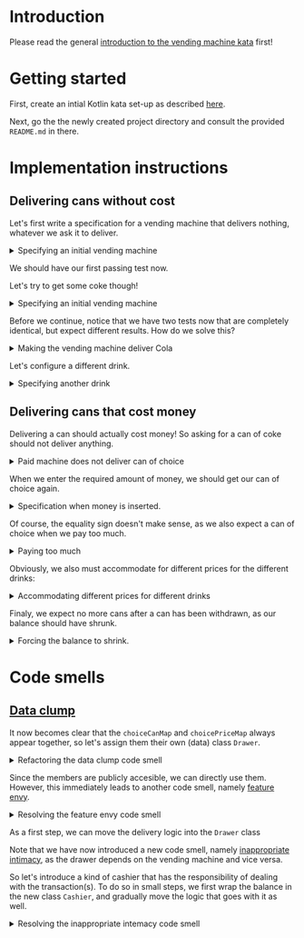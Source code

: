 # Introduction

Please read the general [introduction to the vending machine kata](../README.md) first!

# Getting started

First, create an intial Kotlin kata set-up as described [here](https://github.com/zhendrikse/tdd/tree/master/cookiecutter).

Next, go the the newly created project directory and consult
the provided ``README.md`` in there.

# Implementation instructions

## Delivering cans without cost

Let's first write a specification for a vending machine that delivers
nothing, whatever we ask it to deliver.

<details>
  <summary>Specifying an initial vending machine</summary>

```kotlin
  @Test
  fun aNewVendingMachineDeliversNothingWhenColaIsChosen() {
      val vendingMachine = VendingMachine()
      assertEquals(vendingMachine.deliver(Choice.COLA), Can.NOTHING)
  }
```

Obviously, this fails miserably, as the both the deliver method and the
enumerations are not defined. So let's introduce them both in the 
production code.

<details>
  <summary>Faking and cheating to get the test green</summary>

```kotlin
class VendingMachine {
  fun deliver(choice: Choice): Can = Can.NOTHING
}
```

and creating enumerations for the cans

```kotlin
enum class Can(private val description: String) {
  NOTHING("No can")
}
```

and choices:

```kotlin
enum class Choice(private val description: String) {
  COLA("Cola choice")
}
```

</details>
</details>


We should have our first passing test now.

Let's try to get some coke though!


<details>
  <summary>Specifying an initial vending machine</summary>

```kotlin
  @Test
  fun aNewVendingMachineDeliversCokeWhenColaIsChosen() {
      val vendingMachine = VendingMachine()
      assertEquals(vendingMachine.deliver(Choice.COLA), Can.COKE)
  }
```
</details>

Before we continue, notice that we have two tests now that are 
completely identical, but expect different results. How do we solve this?

<details>
  <summary>Making the vending machine deliver Cola</summary>
  
We solve this by configuring the vending machine with a choice, so
that we can expect a different outcome.

```kotlin
  @Test
  fun aNewVendingMachineDeliversCokeWhenColaIsChosen() {
      val vendingMachine = VendingMachine()
      vendingMachine.configure(Choice.COLA, Can.COKE)
      assertEquals(vendingMachine.deliver(Choice.COLA), Can.COKE)
  }
```

Now the vending machine must be extended just a little bit.

<details>
  <summary>Making the test pass</summary>

```kotlin
class VendingMachine(private var canOfChoice: Can = Can.NOTHING) {
  fun deliver(choice: Choice): Can = canOfChoice

  fun configure(choice: Choice, can: Can): Unit {
    canOfChoice = can
  }
}
```

Next, identify the duplicate code (hint: in the spec/test file), and
eliminate it using the ``beforeEach()``

```kotlin
class VendingMachineTest() {
  private var vendingMachine: VendingMachine = VendingMachine()
  
  @BeforeEach
  internal fun initVendingMachine() {
      vendingMachine = VendingMachine()
  }
```
</details>
</details>


Let's configure a different drink.

<details>
  <summary>Specifying another drink</summary>
  
```kotlin
  @Test
  fun aNewVendingMachineDeliversFantaWhenFizzyOrangeIsChosen() {
      vendingMachine.configure(Choice.FIZZY_ORANGE, Can.FANTA)
      assertEquals(vendingMachine.deliver(Choice.FIZZY_ORANGE), Can.FANTA)
  }
```

After extending the choice and can types, we can notice that this test
already passes! That is cause by the fact we always deliver the most
recently configured choice. So by extending the configuration in our
test, the test will fail and will force us to generalize the production 
code.

```java
  @Test
  fun aNewVendingMachineDeliversFantaWhenFizzyOrangeIsChosen() {
      vendingMachine.configure(Choice.FIZZY_ORANGE, Can.FANTA)
      vendingMachine.configure(Choice.COLA, Can.COKE)
      assertEquals(vendingMachine.deliver(Choice.FIZZY_ORANGE), Can.FANTA)
  }
```

So now we are forced to update the production code.

<details>
  <summary>Making the test pass</summary>
  
```kotlin
class VendingMachine(private var choiceCanMap: HashMap<Choice, Can> = HashMap()) {
  fun deliver(choice: Choice): Can {
    if (!choiceCanMap.containsKey(choice)) return Can.NOTHING

    return choiceCanMap[choice]!!
  } 
  

  fun configure(choice: Choice, can: Can): Unit {
    choiceCanMap.put(choice, can)
  }
}
```
</details>

<details>
  <summary>Applying the DRY principle</summary>

Finally, note that we can actually configure the vending machine 
once for all tests

```kotlin
  @BeforeEach
  internal fun initVendingMachine() {
      vendingMachine = VendingMachine()
      vendingMachine.configure(Choice.FIZZY_ORANGE, Can.FANTA)
      vendingMachine.configure(Choice.COLA, Can.COKE)
  }

    // ...
```

This makes our first test fail, because it now actually gets 
delivered a can of Coke. But the idea of the first test was to 
test for a non-existing choice, so let's replace the ``Choice.COLA`` 
by ``Choice.BEER``. Now all three tests are green again!
</details>
</details>

## Delivering cans that cost money

Delivering a can should actually cost money! So asking for a can of coke
should not deliver anything.

<details>
  <summary>Paid machine does not deliver can of choice</summary>
  
```kotlin
  @Test
  fun aPaidVendingMachineDoesNotDeliversCokeWhenColaIsChosen() {
      assertEquals(vendingMachine.deliver(Choice.COLA), Can.NOTHING)
  }
```

Again we are facing the riddle: how can we choose a can of coke and have
a can delivered in the first set of tests, and now with the same test no
can at all??

<details>
  <summary>Solving the riddle once more</summary>

Again, we solve this by configuring the machine to deliver drinks that
cost money, bij adding a parameter to the configure method that specifies
the price in cents:

```kotlin
  @Test
  fun aPaidVendingMachineDoesNotDeliversCokeWhenColaIsChosen() {
    vendingMachine.configure(Choice.COLA, Can.COKE, 250)
    assertEquals(vendingMachine.deliver(Choice.COLA), Can.NOTHING)
  }
```

We modify the production code accordingly to make the test pass:

```kotlin
class VendingMachine(private var choiceCanMap: HashMap<Choice, Can> = HashMap(), private var canPriceInCents: Int = 0) {
  fun deliver(choice: Choice): Can {
    if (!choiceCanMap.containsKey(choice)) return Can.NOTHING

    if (canPriceInCents != 0) return Can.NOTHING

    return choiceCanMap[choice]!!
  } 
  

  fun configure(choice: Choice, can: Can, priceInCents: Int = 0): Unit {
    choiceCanMap.put(choice, can)
    canPriceInCents = priceInCents
  }
}
```
  
</details>
  
</details>


When we enter the required amount of money, we should get our
can of choice again.

<details>
  <summary>Specification when money is inserted.</summary>
    
```kotlin
  @Test
  fun aPaidVendingMachineDeliversCokeWhenColaIsPaid() {
    vendingMachine.configure(Choice.COLA, Can.COKE, 250)
    vendingMachine.insertMoney(250)
    assertEquals(vendingMachine.deliver(Choice.COLA), Can.COKE)
  }
```
This forces us to modify the implementation.

<details>
  <summary>Making the test pass</summary>

```kotlin
  fun deliver(choice: Choice): Can {
    if (!choiceCanMap.containsKey(choice)) return Can.NOTHING

    if (canPriceInCents != balanceInCents) return Can.NOTHING

    return choiceCanMap[choice]!!
  } 
  
  fun insertMoney(amountInCents:Int): Unit {
    balanceInCents = amountInCents
  }
```
</details>

Again, we observe duplication in the specification file, which leads
to a nesting of the ``describe`` statements.

<details>
  <summary>Applying the DRY principle once more</summary>

```kotlin
class PaidDrinksVendingMachineTest() {
    private var vendingMachine: VendingMachine = VendingMachine()
    
    @BeforeEach
    internal fun initVendingMachine() {
        vendingMachine = VendingMachine()
        vendingMachine.configure(Choice.COLA, Can.COKE, 250)
    }

    @Test
    fun aPaidVendingMachineDoesNotDeliversCokeWhenColaIsChosen() {
      assertEquals(vendingMachine.deliver(Choice.COLA), Can.NOTHING)
    }
  
    @Test
    fun aPaidVendingMachineDeliversCokeWhenColaIsPaid() {
      vendingMachine.insertMoney(250)
      assertEquals(vendingMachine.deliver(Choice.COLA), Can.COKE)
    }
  }  
```
    
</details>
</details>

Of course, the equality sign doesn't make sense, as we also 
expect a can of choice when we pay too much.

<details>
  <summary>Paying too much</summary>

```kotlin
    @Test
    fun aPaidVendingMachineDeliversCokeWhenColaIsOverPaid() {
      vendingMachine.insertMoney(300)
      assertEquals(vendingMachine.deliver(Choice.COLA), Can.COKE)
    }
```

This test only requires a minor modification in the production code.

<details>
  <summary>Modification to the production code.</summary>

```kotlin
  fun deliver(choice: Choice): Can {
    if (!choiceCanMap.containsKey(choice)) return Can.NOTHING

    if (canPriceInCents > balanceInCents) return Can.NOTHING
```
        
</details>
  
</details>

Obviously, we also must accommodate for different prices for the different drinks:

<details>
  <summary>Accommodating different prices for different drinks</summary>
  
```kotlin
    @Test
    fun aPaidVendingMachineDeliversFantaWhenFizzyOrangeIsPaid() {
      vendingMachine.insertMoney(200)
      vendingMachine.configure(Choice.FIZZY_ORANGE, Can.FANTA, 200)
      assertEquals(vendingMachine.deliver(Choice.FIZZY_ORANGE), Can.FANTA)
    }
```

This test jumps to green immediately, but that's because the most recently
configured price is used always. As soon as we move the configuration to 
the ``beforeEach()`` step, the test fails!

<details>
  <summary>Making the test pass</summary>

  We need to introduce yet another map, namely a map between choices
and prices.

```kotlin
class VendingMachine(
  private var choiceCanMap: HashMap<Choice, Can> = HashMap(), 
  private var choicePriceMap: HashMap<Choice, Int> = HashMap(),
  private var balanceInCents: Int = 0) {
  
  fun deliver(choice: Choice): Can {
    if (!choiceCanMap.containsKey(choice)) return Can.NOTHING

    if (choicePriceMap[choice]!! > balanceInCents) return Can.NOTHING

    return choiceCanMap[choice]!!
  } 
  
  fun insertMoney(amountInCents:Int): Unit {
    balanceInCents = amountInCents
  }

  fun configure(choice: Choice, can: Can, priceInCents: Int = 0): Unit {
    choiceCanMap.put(choice, can)
    choicePriceMap.put(choice, priceInCents)
  }
}
```
  
</details>
</details>

Finaly, we expect no more cans after a can has been withdrawn, as our
balance should have shrunk.

<details>
  <summary>Forcing the balance to shrink.</summary>

```kotlin
    @Test
    fun aPaidVendingMachineDoesNotDeliverFantaTwiceWhenOneIsPaid() {
      vendingMachine.insertMoney(200)
      vendingMachine.deliver(Choice.FIZZY_ORANGE)
      assertEquals(vendingMachine.deliver(Choice.FIZZY_ORANGE), Can.NOTHING)
    }
```

<details>
  <summary>Adjusting the balance</summary>
  
So after withdrawal of a drink, the balance should be adjusted
accordingly. After some minor refactoring of the deliver method
we arrive at.

```kotlin
  fun deliver(choice: Choice): Can {
    if (!choiceCanMap.containsKey(choice)) return Can.NOTHING

    if (choicePriceMap[choice]!! > balanceInCents) return Can.NOTHING

    balanceInCents -= choicePriceMap[choice]!!
    return choiceCanMap[choice]!!
  } 
```
</details>
    
</details>

# Code smells

## [Data clump](https://refactoring.guru/smells/data-clumps)

It now becomes clear that the ``choiceCanMap`` and ``choicePriceMap`` always
appear together, so let's assign them their own (data) class ``Drawer``.

<details>
  <summary>Refactoring the data clump code smell</summary>

```java
  public class Drawer {
    public final Can can;
    public final int priceInCents;

    public Drawer(Can can) {
      this(can, 0);
    }

    public Drawer(Can can, int priceInCents) {
      this.can = can;
      this.priceInCents = priceInCents;
    }
  }
```

Obviously, the tests now need to be modified slightly too:

```java
    beforeEach(() -> {
      vendingMachine = new VendingMachine();
      vendingMachine.configure(Choice.FIZZY_ORANGE, vendingMachine.new Drawer(Can.FANTA));
      vendingMachine.configure(Choice.COKE, vendingMachine.new Drawer(Can.COLA));
    });    
```
</details>

Since the members are publicly accesible, we can directly use them.
However, this immediately leads to another code smell, namely
[feature envy](https://refactoring.guru/smells/feature-envy).

<details>
  <summary>Resolving the feature envy code smell</summary>

```java
  public Can getCan(VendingMachine vendingMachine) {
    if (priceInCents > vendingMachine.balanceInCents)
      return Can.NOTHING;
    
      vendingMachine.balanceInCents -= this.priceInCents;
    return can;
  }
```

with which the ``VendingMachine`` simplifies to

```java
  public Can deliver(final Choice choice) {
    if (!this.choiceDrawerMap.containsKey(choice)) return Can.NOTHING;

    return this.choiceDrawerMap.get(choice).getCan(this);
  }
```
  
</details>

As a first step, we can move the delivery logic into the ``Drawer`` class

Note that we have now introduced a new code smell, namely
[inappropriate intimacy](https://refactoring.guru/smells/inappropriate-intimacy), 
as the drawer depends on the vending machine and vice versa.

So let's introduce a kind of cashier that has the responsibility 
of dealing with the transaction(s). To do so in small steps, we
first wrap the balance in the new class ``Cashier``, and gradually
move the logic that goes with it as well.

<details>
  <summary>Resolving the inappropriate intemacy code smell</summary>

```java
  public class Cashier {
    private int balanceInCents = 0;
  
    public void insert(final int amountInCents) {
      balanceInCents += amountInCents;
    }
  
    public boolean doesBalanceAllow(final int priceInCents) {
      return balanceInCents >= priceInCents;
    }
  
    public void buy(final int amountInCents) {
      balanceInCents -= amountInCents;
    }
```

This means that the ``Drawer`` class is no longer dependent on the
``VendingMachine`` class, but on the ``Cashier`` instead

```java
  public class Drawer {
    public final Can can;
    public final int priceInCents;

    public Drawer(Can can) {
      this(can, 0);
    }

    public Drawer(Can can, int priceInCents) {
      this.can = can;
      this.priceInCents = priceInCents;
    }

    public Can deliver(final Cashier cashier) {
      if (!cashier.doesBalanceAllow(priceInCents))
        return Can.NOTHING;
    
      cashier.buy(priceInCents);
      return can;
    }
```

with which the final production code becomes:

```java
public class VendingMachine {
  private Map<Choice, Drawer> choiceDrawerMap = new HashMap<Choice, Drawer>();
  private final Cashier cashier = new Cashier();

  public void configure(Choice choice, Drawer drawer) {
    this.choiceDrawerMap.put(choice, drawer);
  }

  public void insert(int priceInCents) {
    cashier.insert(priceInCents);
  }
  
  public Can deliver(final Choice choice) {
    if (!this.choiceDrawerMap.containsKey(choice)) return Can.NOTHING;

    return this.choiceDrawerMap.get(choice).deliver(cashier);
  }
```

</details>
